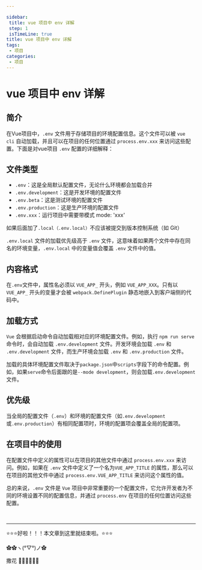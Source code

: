 ```yaml
---

sidebar: 
 title: vue 项目中 env 详解
 step: 1
 isTimeLine: true
title: vue 项目中 env 详解
tags:
 - 项目
categories:
 - 项目
---
```


# vue 项目中 env 详解

## 简介
在Vue项目中，`.env` 文件用于存储项目的环境配置信息。这个文件可以被 `vue cli` 自动加载，并且可以在项目的任何位置通过 `process.env.xxx` 来访问这些配置。下面是对vue项目 `.env` 配置的详细解释：

## 文件类型
- `.env`：这是全局默认配置文件，无论什么环境都会加载合并
- `.env.development`：这是开发环境的配置文件
- `.env.beta`：这是测试环境的配置文件
- `.env.production`：这是生产环境的配置文件
- `.env.xxx`：运行项目中需要带模式  mode: 'xxx'

如果后面加了`.local（.env.local）`不应该被提交到版本控制系统（如 Git）

`.env.local` 文件的加载优先级高于 `.env` 文件，这意味着如果两个文件中存在同名的环境变量，`.env.local` 中的变量值会覆盖 `.env` 文件中的值。

## 内容格式

在`.env`文件中，属性名必须以 `VUE_APP_` 开头，例如 `VUE_APP_XXX`。只有以 `VUE_APP_` 开头的变量才会被 `webpack.DefinePlugin` 静态地嵌入到客户端侧的代码中。

## 加载方式

`Vue` 会根据启动命令自动加载相对应的环境配置文件。例如，执行 `npm run serve `命令时，会自动加载 `.env.development` 文件。开发环境会加载 `.env` 和 `.env.development` 文件，而生产环境会加载 `.env` 和 `.env.production` 文件。

加载的具体环境配置文件取决于`package.json`中`scripts`字段下的命令配置。例如，如果`serve`命令后面跟的是`--mode development`，则会加载`.env.development`文件。

## 优先级

当全局的配置文件（`.env`）和环境的配置文件（如`.env.development`或`.env.production`）有相同配置项时，环境的配置项会覆盖全局的配置项。

## 在项目中的使用

在配置文件中定义的属性可以在项目的其他文件中通过 `process.env.xxx` 来访问。例如，如果在 `.env` 文件中定义了一个名为`VUE_APP_TITLE` 的属性，那么可以在项目的其他文件中通过 `process.env.VUE_APP_TITLE` 来访问这个属性的值。

总的来说，`.env` 文件是 `Vue` 项目中非常重要的一个配置文件，它允许开发者为不同的环境设置不同的配置信息，并通过 `process.env` 在项目的任何位置访问这些配置。





<br/>
<hr />

⭐️⭐️⭐️好啦！！！本文章到这里就结束啦。⭐️⭐️⭐️

✿✿ヽ(°▽°)ノ✿

撒花 🌸🌸🌸🌸🌸🌸
